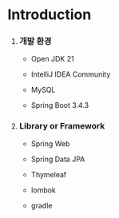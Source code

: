 <h1>Introduction</h1>

1. <h3>개발 환경</h3>

    * Open JDK 21
   
    * IntelliJ IDEA Community
      
    * MySQL
    
    * Spring Boot 3.4.3


2. <h3>Library or Framework</h3>
    
    * Spring Web
    
    * Spring Data JPA
    
    * Thymeleaf
    
    * lombok
    
    * gradle
